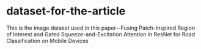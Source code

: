 # dataset-for-the-article
This is the image dataset used in this paper--Fusing Patch-Inspired Region of Interest and Gated Squeeze-and-Excitation Attention in ResNet for Road Classification on Mobile Devices
